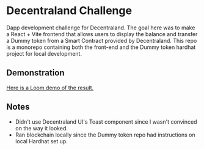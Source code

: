 # Decentraland Challenge

Dapp development challenge for Decentraland. The goal here was to make a React + Vite frontend that allows users to display the balance and transfer a Dummy token from a Smart Contract provided by Decentraland. This repo is a monorepo containing both the front-end and the Dummy token hardhat project for local development.


## Demonstration

[Here is a Loom demo of the result.](https://www.loom.com/share/c24fdafa50a445848a3f0482d27a8560?sid=6e1165b1-89b3-4028-ab85-490ce16b01e9)

## Notes

- Didn't use Decentraland UI's Toast component since I wasn't convinced on the way it looked.
- Ran blockchain locally since the Dummy token repo had instructions on local Hardhat set up.
